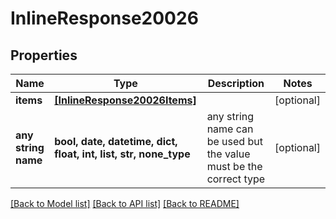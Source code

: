 # InlineResponse20026


## Properties
Name | Type | Description | Notes
------------ | ------------- | ------------- | -------------
**items** | [**[InlineResponse20026Items]**](InlineResponse20026Items.md) |  | [optional] 
**any string name** | **bool, date, datetime, dict, float, int, list, str, none_type** | any string name can be used but the value must be the correct type | [optional]

[[Back to Model list]](../README.md#documentation-for-models) [[Back to API list]](../README.md#documentation-for-api-endpoints) [[Back to README]](../README.md)


